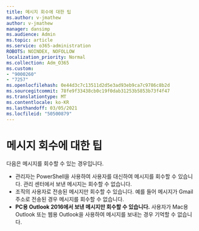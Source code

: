 ```yaml
---
title: 메시지 회수에 대한 팁
ms.author: v-jmathew
author: v-jmathew
manager: dansimp
ms.audience: Admin
ms.topic: article
ms.service: o365-administration
ROBOTS: NOINDEX, NOFOLLOW
localization_priority: Normal
ms.collection: Adm_O365
ms.custom:
- "9000260"
- "7257"
ms.openlocfilehash: 0e44d3c7c13511d2d5e3ad93eb9ca7c9786c8b2d
ms.sourcegitcommit: 78fe9f33438cb0c19f0dab31253b5853b73f4f47
ms.translationtype: MT
ms.contentlocale: ko-KR
ms.lasthandoff: 03/05/2021
ms.locfileid: "50500879"
---
```

# <a name="tips-about-recalling-messages"></a>메시지 회수에 대한 팁

다음은 메시지를 회수할 수 있는 경우입니다.

* 관리자는 PowerShell을 사용하여 사용자를 대신하여 메시지를 회수할 수 있습니다. 관리 센터에서 보낸 메시지는 회수할 수 없습니다.
* 조직의 사용자로 전송된 메시지만 회수할 수 있습니다. 예를 들어 메시지가 Gmail 주소로 전송된 경우 메시지를 회수할 수 없습니다.
* **PC용 Outlook 2016에서 보낸 메시지만 회수할 수 있습니다.** 사용자가 Mac용 Outlook 또는 웹용 Outlook을 사용하여 메시지를 보내는 경우 기억할 수 없습니다.
